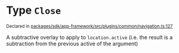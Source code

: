 # Type `Close`
<sub>Declared in [packages/sdk/app-framework/src/plugins/common/navigation.ts:127](https://github.com/dxos/dxos/blob/ee0bfefcb/packages/sdk/app-framework/src/plugins/common/navigation.ts#L127)</sub>


A subtractive overlay to apply to  `location.active`  (i.e. the result is a subtraction from the previous active of the argument)



